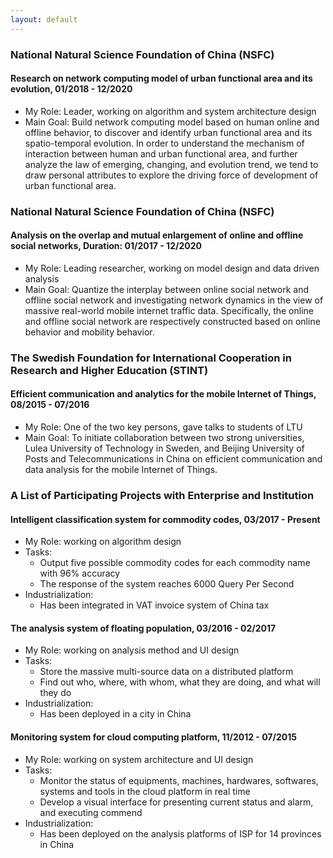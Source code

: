 ```yaml
---
layout: default
---
```


### National Natural Science Foundation of China (NSFC)
#### Research on network computing model of urban functional area and its evolution, 01/2018 - 12/2020 
- My Role: Leader, working on algorithm and system architecture design
- Main Goal: 
Build network computing model based on human online and offline behavior, to discover and identify urban functional area and its spatio-temporal evolution. In order to understand the mechanism of interaction between human and urban functional area, and further analyze the law of emerging, changing, and evolution trend, we tend to draw personal attributes to explore the driving force of development of urban functional area.
 
### National Natural Science Foundation of China (NSFC)
#### Analysis on the overlap and mutual enlargement of online and offline social networks, Duration: 01/2017 - 12/2020 
- My Role: Leading researcher, working on model design and data driven analysis
- Main Goal: 
Quantize the interplay between online social network and offline social network and investigating network dynamics in the view of massive real-world mobile internet traffic data. Specifically, the online and offline social network are respectively constructed based on online behavior and mobility behavior. 
     
### The Swedish Foundation for International Cooperation in Research and Higher Education (STINT)
#### Efficient communication and analytics for the mobile Internet of Things, 08/2015 - 07/2016
- My Role: One of the two key persons, gave talks to students of LTU
- Main Goal: 
To initiate collaboration between two strong universities, Lulea University of Technology in Sweden, and Beijing University of Posts and Telecommunications in China on efficient communication and data analysis for the mobile Internet of Things.
        
### A List of Participating Projects with Enterprise and Institution 
#### Intelligent classification system for commodity codes, 03/2017 - Present 
- My Role: working on algorithm design
- Tasks: 
    - Output five possible commodity codes for each commodity name with 96% accuracy
    - The response of the system reaches 6000 Query Per Second
- Industrialization: 
    - Has been integrated in VAT invoice system of China tax

#### The analysis system of floating population, 03/2016 - 02/2017
- My Role: working on analysis method and UI design
- Tasks: 
    - Store the massive multi-source data on a distributed platform
    - Find out who, where, with whom, what they are doing, and what will they do 
- Industrialization: 
    - Has been deployed in a city in China
      
#### Monitoring system for cloud computing platform, 11/2012 - 07/2015 
- My Role: working on system architecture and UI design
- Tasks: 
    - Monitor the status of equipments, machines, hardwares, softwares, systems and tools in the cloud platform in real time
    - Develop a visual interface for presenting current status and alarm, and executing commend
- Industrialization: 
    - Has been deployed on the analysis platforms of ISP for 14 provinces in China


